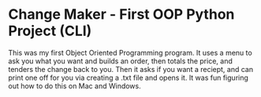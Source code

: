 # Change Maker - First OOP Python Project (CLI)

This was my first Object Oriented Programming program. It uses a menu to ask you what you want and builds an order, then totals the price, and tenders the change back to you.
Then it asks if you want a reciept, and can print one off for you via creating a .txt file and opens it.  It was fun figuring out how to do this on Mac and Windows.
